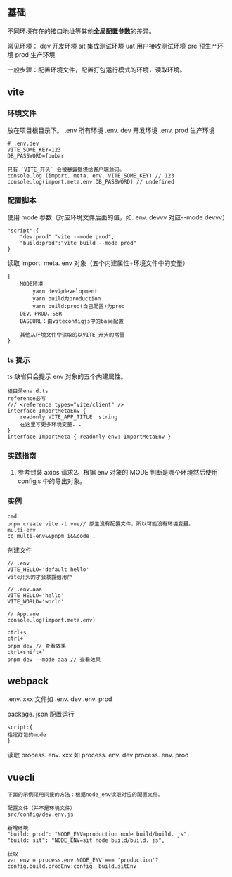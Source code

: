 ## 基础
不同环境存在的接口地址等其他**全局配置参数**的差异。

常见环境：
dev 开发环境
sit 集成测试环境
uat 用户接收测试环境
pre 预生产环境
prod 生产环境

一般步骤：配置环境文件，配置打包运行模式的环境，读取环境。

## vite
### 环境文件
放在项目根目录下。
.env 所有环境
.env. dev 开发环境
.env. prod 生产环境
```
# .env.dev
VITE_SOME_KEY=123 
DB_PASSWORD=foobar

只有 `VITE_开头` 会被暴露提供给客户端源码。
console.log (import. meta. env. VITE_SOME_KEY) // 123
console.log(import.meta.env.DB_PASSWORD) // undefined
```

### 配置脚本
使用 mode 参数（对应环境文件后面的值，如. env. devvv 对应--mode devvv）
```
"script":{
	"dev:prod":"vite --mode prod",
	"build:prod":"vite build --mode prod"
}
```

读取 import. meta. env 对象（五个内建属性+环境文件中的变量）
```
{
	MODE环境
		yarn dev为development
		yarn build为production
		yarn build:prod(自己配置)为prod
	DEV、PROD、SSR
	BASEURL：由viteconfigjs中的base配置
	
	其他从环境文件中读取的以VITE_开头的常量
}
```

### ts 提示
ts 缺省只会提示 env 对象的五个内建属性。

```
根目录env.d.ts
reference必写
/// <reference types="vite/client" /> 
interface ImportMetaEnv { 
	readonly VITE_APP_TITLE: string
	在这里写更多环境变量... 
} 
interface ImportMeta { readonly env: ImportMetaEnv }
```

### 实践指南
1. 参考封装 axios 请求2。根据 env 对象的 MODE 判断是哪个环境然后使用 configjs 中的导出对象。

### 实例
```
cmd
pnpm create vite -t vue// 原生没有配置文件，所以可能没有环境变量。
multi-env
cd multi-env&&pnpm i&&code .
```
创建文件
```
// .env
VITE_HELLO='default hello'
vite开头的才会暴露给用户

// .env.aaa
VITE_HELLO='hello'
VITE_WORLD='world'

// App.vue
console.log(import.meta.env)
```
```
ctrl+s
ctrl+`
pnpm dev // 查看效果
ctrl+shift+`
pnpm dev --mode aaa // 查看效果
```

## webpack
.env. xxx 文件如
.env. dev
.env. prod

package. json 配置运行
```
script:{
指定打包的mode
}
```

读取 process. env. xxx 如
process. env. dev
process. env. prod

## vuecli
```
下面的示例采用间接的方法：根据node_env读取对应的配置文件。

配置文件（并不是环境文件）
src/config/dev.env.js

新增环境
"build: prod": "NODE_ENV=production node build/build. js",
"build: sit": "NODE_ENV=sit node build/build. js",

获取
var env = process.env.NODE_ENV === 'production'?config.build.prodEnv:config. build.sitEnv
```